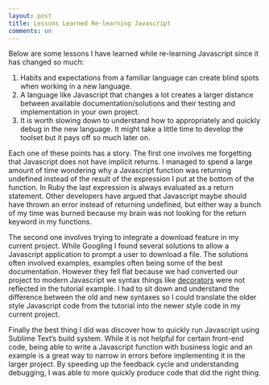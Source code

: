 ```yaml
---
layout: post
title: Lessons Learned Re-learning Javascript
comments: on
---
```

Below are some lessons I have learned while re-learning Javascript since it has changed so much:

1. Habits and expectations from a familiar language can create blind spots when working in a new language.
2. A language like Javascript that changes a lot creates a larger distance between available documentation/solutions and their testing and implementation in your own project.
3. It is worth slowing down to understand how to appropriately and quickly debug in the new language. It might take a little time to develop the toolset but it pays off so much later on.

Each one of these points has a story. The first one involves me forgetting that Javascript does not have implicit returns. I managed to spend a large amount of time wondering why a Javascript function was returning undefined instead of the result of the expression I put at the bottom of the function. In Ruby the last expression is always evaluated as a return statement. Other developers have argued that Javascript maybe should have thrown an error instead of returning undefined, but either way a bunch of my time was burned because my brain was not looking for the return keyword in my functions.

The second one involves trying to integrate a download feature in my current project. While Googling I found several solutions to allow a Javascript application to prompt a user to download a file. The solutions often involved examples, examples often being some of the best documentation. However they fell flat because we had converted our project to modern Javascript we syntax things like [decorators](https://medium.com/google-developers/exploring-es7-decorators-76ecb65fb841) were not reflected in the tutorial example. I had to sit down and understand the difference between the old and new syntaxes so I could translate the older style Javascript code from the tutorial into the newer style code in my current project.

Finally the best thing I did was discover how to quickly run Javascript using Sublime Text’s build system. While it is not helpful for certain front-end code, being able to write a Javascript function with business logic and an example is a great way to narrow in errors before implementing it in the larger project. By speeding up the feedback cycle and understanding debugging, I was able to more quickly produce code that did the right thing.